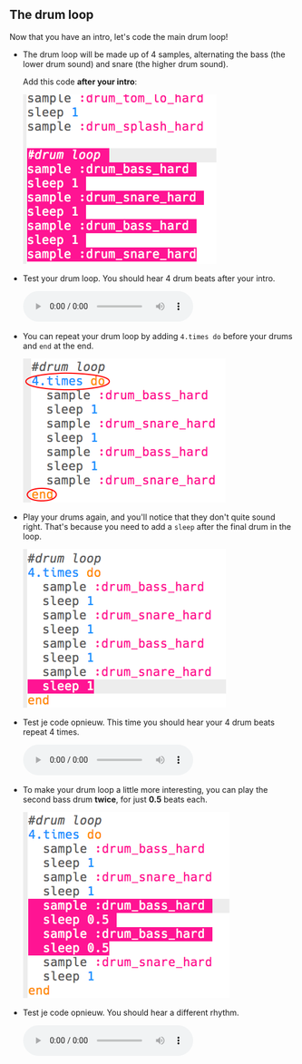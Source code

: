 ## The drum loop

Now that you have an intro, let's code the main drum loop!

+ The drum loop will be made up of 4 samples, alternating the bass (the lower drum sound) and snare (the higher drum sound).
    
    Add this code **after your intro**:
    
    ![screenshot](images/drum-main.png)

+ Test your drum loop. You should hear 4 drum beats after your intro.
    
    <div id="audio-preview" class="pdf-hidden">
      <audio controls preload> <source src="resources/drums-loop-1.mp3" type="audio/mpeg"> Je browser ondersteunt het element <code>audio</code> niet. </audio>
    </div>
+ You can repeat your drum loop by adding `4.times do` before your drums and `end` at the end.
    
    ![screenshot](images/drum-loop-bug.png)

+ Play your drums again, and you'll notice that they don't quite sound right. That's because you need to add a `sleep` after the final drum in the loop.
    
    ![screenshot](images/drum-loop-fix.png)

+ Test je code opnieuw. This time you should hear your 4 drum beats repeat 4 times.
    
    <div id="audio-preview" class="pdf-hidden">
      <audio controls preload> <source src="resources/drums-loop-2.mp3" type="audio/mpeg"> Je browser ondersteunt het element <code>audio</code> niet. </audio>
    </div>
+ To make your drum loop a little more interesting, you can play the second bass drum **twice**, for just **0.5** beats each.
    
    ![screenshot](images/drum-loop-double.png)

+ Test je code opnieuw. You should hear a different rhythm.
    
    <div id="audio-preview" class="pdf-hidden">
      <audio controls preload> <source src="resources/drums-loop-3.mp3" type="audio/mpeg"> Je browser ondersteunt het element <code>audio</code> niet. </audio>
    </div>